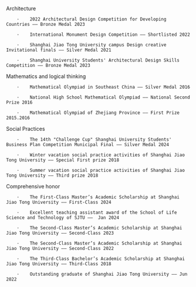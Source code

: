 Architecture

        ·    2022 Architectural Design Competition for Developing Countries —— Bronze Medal 2023

        ·    International Monument Design Competition —— Shortlisted 2022

        ·    Shanghai Jiao Tong University campus Design creative Invitational finals —— Silver Medal 2021

        ·    Shanghai University Students' Architectural Design Skills Competition —— Bronze Medal 2023

Mathematics and logical thinking

        ·    Mathematical Olympiad in Southeast China —— Silver Medal 2016

        ·    National High School Mathematical Olympiad —— National Second Prize 2016

        ·    Mathematical Olympiad of Zhejiang Province —— First Prize 2015.2016

Social Practices

        ·    The 14th "Challenge Cup" Shanghai University Students' Business Plan Competition Municipal Final —— Silver Medal 2024

        ·    Winter vacation social practice activities of Shanghai Jiao Tong University —— Special First prize 2018

        ·    Summer vacation social practice activities of Shanghai Jiao Tong University —— Third prize 2018

Comprehensive honor

        ·    The First-Class Master’s Academic Scholarship at Shanghai Jiao Tong University —— First-Class 2024

        ·    Excellent teaching assistant award of the School of Life Science and Technology of SJTU ——  Jan 2024

        ·    The Second-Class Master’s Academic Scholarship at Shanghai Jiao Tong University —— Second-Class 2023

        ·    The Second-Class Master’s Academic Scholarship at Shanghai Jiao Tong University —— Second-Class 2022

        ·    The Third-Class Bachelor’s Academic Scholarship at Shanghai Jiao Tong University —— Third-Class 2018

        ·    Outstanding graduate of Shanghai Jiao Tong University —— Jun 2022
        